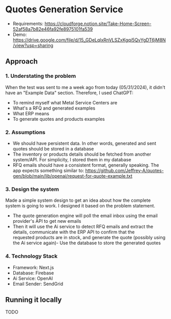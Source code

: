 # Quotes Generation Service

- Requirements: https://cloudforge.notion.site/Take-Home-Screen-52af58a7b82e46fa92fe8975101fa539
- Demo: https://drive.google.com/file/d/15_GDeLqlxRnVLSZxKgqi5QvYgDT6jM8N/view?usp=sharing

## Approach

### 1. Understating the problem 
When the test was sent to me a week ago from today (05/31/2024), it didn't have an "Example Data" section. Therefore, I used ChatGPT:
- To remind myself what Metal Service Centers are
- What's a RFQ and generated examples
- What ERP means
- To generate quotes and products examples 

### 2. Assumptions 

- We should have persistent data. In other words, generated and sent quotes should be stored in a database
- The inventory or products details should be fetched from another system/API. For simplicity, I stored them in my database
- RFQ emails should have a consistent format, generally speaking. The app expects something similar to: https://github.com/Jeffrey-A/quotes-gen/blob/main/lib/openai/request-for-quote-example.txt

### 3. Design the system

Made a simple system design to get an idea about how the complete system is going to work. I designed it based on the problem statement. 


- The quote generation engine will poll the email inbox using the email provider's API to get new emails
- Then it will use the Ai service to detect RFQ emails and extract the details, communicate with the ERP API to confirm that the requested products are in stock, and generate the quote (possibly using the Ai service again)- Use the database to store the generated quotes

### 4. Technology Stack

- Framework: Next.js
- Database: Firebase
- Ai Service: OpenAI
- Email Sender: SendGrid

## Running it locally 
TODO
